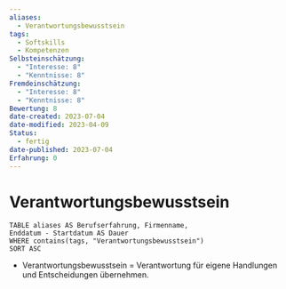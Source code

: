 ```yaml
---
aliases:
  - Verantwortungsbewusstsein
tags:
  - Softskills
  - Kompetenzen
Selbsteinschätzung:
  - "Interesse: 8"
  - "Kenntnisse: 8"
Fremdeinschätzung:
  - "Interesse: 8"
  - "Kenntnisse: 8"
Bewertung: 8
date-created: 2023-07-04
date-modified: 2023-04-09
Status:
  - fertig
date-published: 2023-07-04
Erfahrung: 0
---
```

# Verantwortungsbewusstsein

```dataview
TABLE aliases AS Berufserfahrung, Firmenname,
Enddatum - Startdatum AS Dauer
WHERE contains(tags, "Verantwortungsbewusstsein")
SORT ASC
```

- Verantwortungsbewusstsein = Verantwortung für eigene Handlungen und Entscheidungen übernehmen.

